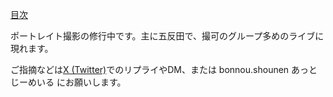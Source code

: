 [目次](toc.md)

ポートレイト撮影の修行中です。主に五反田で、撮可のグループ多めのライブに現れます。

ご指摘などは[X (Twitter)](https://x.com/meisou_shounen)でのリプライやDM、または bonnou.shounen あっと じーめいる にお願いします。
